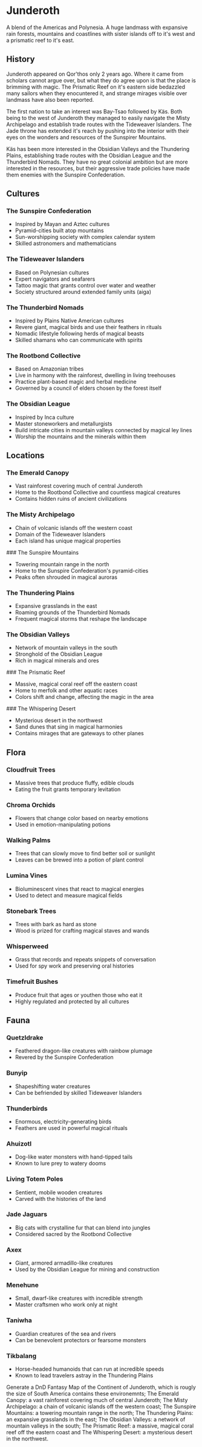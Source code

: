# Junderoth

A blend of the Americas and Polynesia. A huge landmass with expansive rain 
forests, mountains and coastlines with sister islands off to it's west and a
prismatic reef to it's east. 

## History

Junderoth appeared on Qor'thos only 2 years ago. Where it came from scholars
cannot argue over, but what they do agree upon is that the place is brimming
with magic. The Prismatic Reef on it's eastern side bedazzled many sailors 
when they enocuntered it, and strange mirages visible over landmass have 
also been reported.

The first nation to take an interest was Bay-Tsao followed by Käs. Both being
to the west of Junderoth they managed to easily navigate the Misty Archipelago
and establish trade routes with the Tideweaver Islanders. The Jade throne has 
extended it's reach by pushing into the interior with their eyes on the wonders
and resources of the Sunspirer Mountains.

Käs has been more interested in the Obsidian Valleys and the Thundering Plains, 
establishing trade routes with the Obsidian League and the Thunderbird Nomads.
They have no great colonial ambition but are more interested in the resources, 
but their aggressive trade policies have made them enemies with the Sunspire 
Confederation.

## Cultures

### The Sunspire Confederation

- Inspired by Mayan and Aztec cultures
- Pyramid-cities built atop mountains
- Sun-worshipping society with complex calendar system
- Skilled astronomers and mathematicians

### The Tideweaver Islanders

- Based on Polynesian cultures
- Expert navigators and seafarers
- Tattoo magic that grants control over water and weather
- Society structured around extended family units (aiga)

### The Thunderbird Nomads

- Inspired by Plains Native American cultures
- Revere giant, magical birds and use their feathers in rituals
- Nomadic lifestyle following herds of magical beasts
- Skilled shamans who can communicate with spirits

### The Rootbond Collective

- Based on Amazonian tribes
- Live in harmony with the rainforest, dwelling in living treehouses
- Practice plant-based magic and herbal medicine
- Governed by a council of elders chosen by the forest itself

### The Obsidian League

- Inspired by Inca culture
- Master stoneworkers and metallurgists
- Build intricate cities in mountain valleys connected by magical ley lines
- Worship the mountains and the minerals within them

## Locations

### The Emerald Canopy

- Vast rainforest covering much of central Junderoth
- Home to the Rootbond Collective and countless magical creatures
- Contains hidden ruins of ancient civilizations

### The Misty Archipelago

- Chain of volcanic islands off the western coast
- Domain of the Tideweaver Islanders
- Each island has unique magical properties

### The Sunspire Mountains

- Towering mountain range in the north
- Home to the Sunspire Confederation's pyramid-cities
- Peaks often shrouded in magical auroras

### The Thundering Plains

- Expansive grasslands in the east
- Roaming grounds of the Thunderbird Nomads
- Frequent magical storms that reshape the landscape

### The Obsidian Valleys

- Network of mountain valleys in the south
- Stronghold of the Obsidian League
- Rich in magical minerals and ores

### The Prismatic Reef

- Massive, magical coral reef off the eastern coast
- Home to merfolk and other aquatic races
- Colors shift and change, affecting the magic in the area

### The Whispering Desert

- Mysterious desert in the northwest
- Sand dunes that sing in magical harmonies
- Contains mirages that are gateways to other planes

## Flora

### Cloudfruit Trees

- Massive trees that produce fluffy, edible clouds
- Eating the fruit grants temporary levitation

### Chroma Orchids

- Flowers that change color based on nearby emotions
- Used in emotion-manipulating potions

### Walking Palms

- Trees that can slowly move to find better soil or sunlight
- Leaves can be brewed into a potion of plant control

### Lumina Vines

- Bioluminescent vines that react to magical energies
- Used to detect and measure magical fields

### Stonebark Trees

- Trees with bark as hard as stone
- Wood is prized for crafting magical staves and wands


### Whisperweed

- Grass that records and repeats snippets of conversation
- Used for spy work and preserving oral histories

### Timefruit Bushes

- Produce fruit that ages or youthen those who eat it
- Highly regulated and protected by all cultures

## Fauna

### Quetzldrake

- Feathered dragon-like creatures with rainbow plumage
- Revered by the Sunspire Confederation

### Bunyip

- Shapeshifting water creatures
- Can be befriended by skilled Tideweaver Islanders

### Thunderbirds

- Enormous, electricity-generating birds
- Feathers are used in powerful magical rituals

### Ahuizotl

- Dog-like water monsters with hand-tipped tails
- Known to lure prey to watery dooms

### Living Totem Poles

- Sentient, mobile wooden creatures
- Carved with the histories of the land

### Jade Jaguars

- Big cats with crystalline fur that can blend into jungles
- Considered sacred by the Rootbond Collective

### Axex

- Giant, armored armadillo-like creatures
- Used by the Obsidian League for mining and construction

### Menehune

- Small, dwarf-like creatures with incredible strength
- Master craftsmen who work only at night

### Taniwha

- Guardian creatures of the sea and rivers
- Can be benevolent protectors or fearsome monsters

### Tikbalang

- Horse-headed humanoids that can run at incredible speeds
- Known to lead travelers astray in the Thundering Plains


Generate a DnD Fantasy Map of the Continent of Junderoth, which is rougly the size of South America contains these environemnts; The Emerald Canopy: a vast rainforest covering much of central Junderoth; The Misty Archipelago: a chain of volcanic islands off the western coast; The Sunspire Mountains:  a towering mountain range in the north; The Thundering Plains: an expansive grasslands in the east; The Obsidian Valleys: a network of mountain valleys in the south; The Prismatic Reef: a massive, magical coral reef off the eastern coast and The Whispering Desert: a mysterious desert in the northwest.
